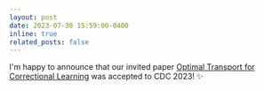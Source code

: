 ```yaml
---
layout: post
date: 2023-07-30 15:59:00-0400
inline: true
related_posts: false
---
```


I'm happy to announce that our invited paper [Optimal Transport for Correctional Learning](https://ieeexplore.ieee.org/abstract/document/10384158) was accepted to CDC 2023! :sparkles: